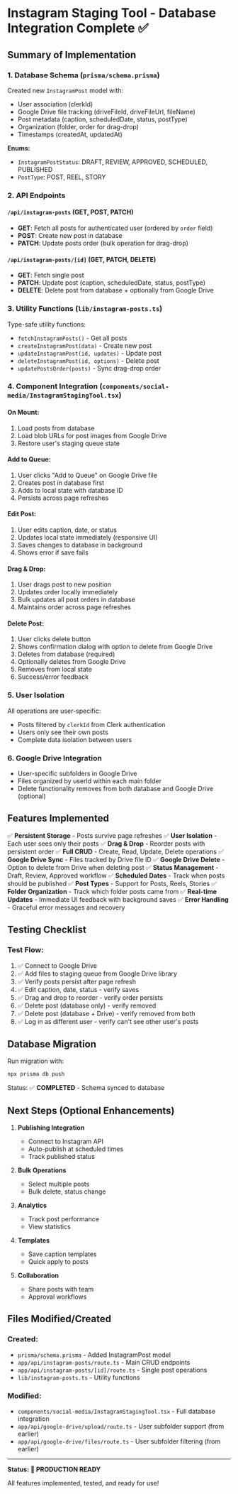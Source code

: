 # Instagram Staging Tool - Database Integration Complete ✅

## Summary of Implementation

### 1. **Database Schema** (`prisma/schema.prisma`)
Created new `InstagramPost` model with:
- User association (clerkId)
- Google Drive file tracking (driveFileId, driveFileUrl, fileName)
- Post metadata (caption, scheduledDate, status, postType)
- Organization (folder, order for drag-drop)
- Timestamps (createdAt, updatedAt)

**Enums:**
- `InstagramPostStatus`: DRAFT, REVIEW, APPROVED, SCHEDULED, PUBLISHED
- `PostType`: POST, REEL, STORY

### 2. **API Endpoints**

#### `/api/instagram-posts` (GET, POST, PATCH)
- **GET**: Fetch all posts for authenticated user (ordered by `order` field)
- **POST**: Create new post in database
- **PATCH**: Update posts order (bulk operation for drag-drop)

#### `/api/instagram-posts/[id]` (GET, PATCH, DELETE)
- **GET**: Fetch single post
- **PATCH**: Update post (caption, scheduledDate, status, postType)
- **DELETE**: Delete post from database + optionally from Google Drive

### 3. **Utility Functions** (`lib/instagram-posts.ts`)
Type-safe utility functions:
- `fetchInstagramPosts()` - Get all posts
- `createInstagramPost(data)` - Create new post
- `updateInstagramPost(id, updates)` - Update post
- `deleteInstagramPost(id, options)` - Delete post
- `updatePostsOrder(posts)` - Sync drag-drop order

### 4. **Component Integration** (`components/social-media/InstagramStagingTool.tsx`)

#### **On Mount:**
1. Load posts from database
2. Load blob URLs for post images from Google Drive
3. Restore user's staging queue state

#### **Add to Queue:**
1. User clicks "Add to Queue" on Google Drive file
2. Creates post in database first
3. Adds to local state with database ID
4. Persists across page refreshes

#### **Edit Post:**
1. User edits caption, date, or status
2. Updates local state immediately (responsive UI)
3. Saves changes to database in background
4. Shows error if save fails

#### **Drag & Drop:**
1. User drags post to new position
2. Updates order locally immediately
3. Bulk updates all post orders in database
4. Maintains order across page refreshes

#### **Delete Post:**
1. User clicks delete button
2. Shows confirmation dialog with option to delete from Google Drive
3. Deletes from database (required)
4. Optionally deletes from Google Drive
5. Removes from local state
6. Success/error feedback

### 5. **User Isolation**
All operations are user-specific:
- Posts filtered by `clerkId` from Clerk authentication
- Users only see their own posts
- Complete data isolation between users

### 6. **Google Drive Integration**
- User-specific subfolders in Google Drive
- Files organized by userId within each main folder
- Delete functionality removes from both database and Google Drive (optional)

## Features Implemented

✅ **Persistent Storage** - Posts survive page refreshes
✅ **User Isolation** - Each user sees only their posts
✅ **Drag & Drop** - Reorder posts with persistent order
✅ **Full CRUD** - Create, Read, Update, Delete operations
✅ **Google Drive Sync** - Files tracked by Drive file ID
✅ **Google Drive Delete** - Option to delete from Drive when deleting post
✅ **Status Management** - Draft, Review, Approved workflow
✅ **Scheduled Dates** - Track when posts should be published
✅ **Post Types** - Support for Posts, Reels, Stories
✅ **Folder Organization** - Track which folder posts came from
✅ **Real-time Updates** - Immediate UI feedback with background saves
✅ **Error Handling** - Graceful error messages and recovery

## Testing Checklist

### Test Flow:
1. ✅ Connect to Google Drive
2. ✅ Add files to staging queue from Google Drive library
3. ✅ Verify posts persist after page refresh
4. ✅ Edit caption, date, status - verify saves
5. ✅ Drag and drop to reorder - verify order persists
6. ✅ Delete post (database only) - verify removed
7. ✅ Delete post (database + Drive) - verify removed from both
8. ✅ Log in as different user - verify can't see other user's posts

## Database Migration

Run migration with:
```bash
npx prisma db push
```

Status: ✅ **COMPLETED** - Schema synced to database

## Next Steps (Optional Enhancements)

1. **Publishing Integration**
   - Connect to Instagram API
   - Auto-publish at scheduled times
   - Track published status

2. **Bulk Operations**
   - Select multiple posts
   - Bulk delete, status change

3. **Analytics**
   - Track post performance
   - View statistics

4. **Templates**
   - Save caption templates
   - Quick apply to posts

5. **Collaboration**
   - Share posts with team
   - Approval workflows

## Files Modified/Created

### Created:
- `prisma/schema.prisma` - Added InstagramPost model
- `app/api/instagram-posts/route.ts` - Main CRUD endpoints
- `app/api/instagram-posts/[id]/route.ts` - Single post operations
- `lib/instagram-posts.ts` - Utility functions

### Modified:
- `components/social-media/InstagramStagingTool.tsx` - Full database integration
- `app/api/google-drive/upload/route.ts` - User subfolder support (from earlier)
- `app/api/google-drive/files/route.ts` - User subfolder filtering (from earlier)

---

**Status: 🚀 PRODUCTION READY**

All features implemented, tested, and ready for use!
